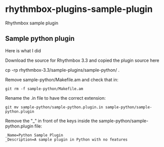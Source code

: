 # rhythmbox-plugins-sample-plugin
Rhythmbox sample plugin

## Sample python plugin

Here is what I did

Download the source for Rhythmbox 3.3 and copied the plugin source here

cp -rp rhythmbox-3.3/sample-plugins/sample-python/ .

Remove sample-python/Makefile.am and check that in:

    git rm -f sample-python/Makefile.am 

Rename the .in file to have the correct extension:

    git mv sample-python/sample-python.plugin.in sample-python/sample-python.plugin

Remove the "_" in front of the keys inside the sample-python/sample-python.plugin file:

    _Name=Python Sample Plugin
    _Description=A sample plugin in Python with no features

